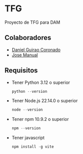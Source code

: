 # TFG

Proyecto de TFG para DAM

## Colaboradores

- [Daniel Guirao Coronado](https://github.com/GuiraoDax-Con)
- [Jose Manual](https://github.com/jballesta2001)

## Requisitos

- Tener Python 3.12 o superior

    ```python
    python --version
    ```

- Tener Node.js 22.14.0 o superior

    ```javascript
    node --version
    ```

- Tener npm 10.9.2 o superior

    ```javascript
    npm --version
    ```

- Tener javascript

    ```javascript
    npm install -g vite
    ```
